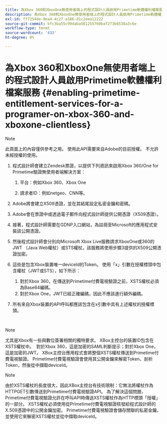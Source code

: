 ```yaml
---
title: 為Xbox 360和XboxOne無使用者端上的程式設計人員啟用Primetime軟體權利檔案服務
description: 為Xbox 360和XboxOne無使用者端上的程式設計人員啟用Primetime軟體權利檔案服務
exl-id: ff7254de-9ea4-4c27-a186-d1c2eea12222
source-git-commit: bfc3ba55c99daba561255760baf273b6538a3c6e
workflow-type: tm+mt
source-wordcount: '433'
ht-degree: 0%

---
```


# 為Xbox 360和XboxOne無使用者端上的程式設計人員啟用Primetime軟體權利檔案服務 {#enabling-primetime-entitlement-services-for-a-programer-on-xbox-360-and-xboxone-clientless}

>[!NOTE]
>
>此頁面上的內容僅供參考之用。 使用此API需要來自Adobe的目前授權。 不允許未經授權的使用。




1. 程式設計師會建立Zendesk票證，以提供下列資訊來啟用Xbox 360/One for Primetime驗證無使用者端解決方案：

   1. 平台：例如Xbox 360、Xbox One

   1. 請求者ID：例如netgeo、CNN等。

1. Adobe將會建立X509憑證，並在其結尾設定私密金鑰和密碼。

1. Adobe會在票證中或透過電子郵件向程式設計師提供公開憑證（X509憑證）。

1. 接著，程式設計師需要在GDNP入口網站，為註冊至Microsoft的應用程式安裝該公開憑證。

1. 然後程式設計師會分別向Microsoft Xbox Live服務請求XboxOne或360的JWT （Java Web權杖）或STS權杖，該服務將使用步驟3提供的X509公開憑證加密。

1. 這些是包含Xbox裝置唯一deviceId的Token。 使用「x」引數在授權標頭中包含權杖（JWT或STS），如下所示：

   1. 對於Xbox 360，在傳送到Primetime付費電視驗證之前，XSTS權杖必須為Base64編碼。
   1. 對於Xbox One，JWT已經正確編碼，因此不應該進行額外編碼。 

1. 所有來自Xbox裝置的API呼叫都應該包含在x引數中具有上述權杖的授權標頭。

 

>[!NOTE]
>
>尤其是Xbox有一些與數位簽署相關的獨特要求。 XBox主控台的裝置ID包含在XSTS權杖中。  對於Xbox 360，這是加密的SAML判斷提示；對於Xbox One，這是加密的JWT。 XBox主控台應用程式會將整個XSTS權杖傳送到Primetime付費電視驗證。 Primetime付費電視驗證會使用其公開金鑰來解密Token、剖析Token，然後從中擷取deviceId。

>[!NOTE]
>
>由於XSTS權杖的長度很大，因此XBox主控台有技術限制：它無法將權杖作為HTTPGET引數傳送到Primetime付費電視驗證API。 為了解決這個問題，Primetime付費電視驗證允許在呼叫API時傳送XSTS權杖作為HTTP標頭「授權」的一部分。 XSTS權杖必須使用從Primetime付費電視驗證核發給程式設計師的X.509憑證中的公開金鑰加密。 Primetime付費電視驗證會儲存關聯的私密金鑰，並使用它來解密XSTS權杖並從中擷取deviceId。
